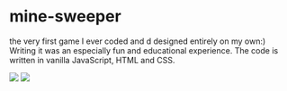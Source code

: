 # mine-sweeper
the very first game I ever coded and d designed entirely on my own:)
Writing it was an especially fun and educational experience. The code is written in vanilla JavaScript, HTML and CSS.

<img src="https://user-images.githubusercontent.com/123458577/233357449-00462cf6-b992-47bd-a7f6-b41c7acdb6dc.png"/>
<img src="https://user-images.githubusercontent.com/123458577/233357650-c6326092-0240-445d-9cfb-ab411e46d344.png"/>
